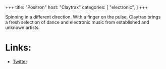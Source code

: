 +++
title: "Positron"
host: "Claytrax"
categories: [
    "electronic",
]
+++

Spinning in a different direction. With a finger on the pulse, Claytrax brings a fresh selection of dance and electronic music from established and unknown artists.

# Links:

- [Twitter](https://www.twitter.com/claytrax/)
